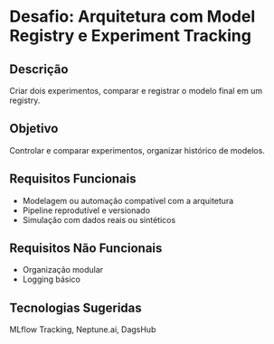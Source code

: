 # Desafio: Arquitetura com Model Registry e Experiment Tracking

## Descrição
Criar dois experimentos, comparar e registrar o modelo final em um registry.

## Objetivo
Controlar e comparar experimentos, organizar histórico de modelos.

## Requisitos Funcionais
- Modelagem ou automação compatível com a arquitetura
- Pipeline reprodutível e versionado
- Simulação com dados reais ou sintéticos

## Requisitos Não Funcionais
- Organização modular
- Logging básico

## Tecnologias Sugeridas
MLflow Tracking, Neptune.ai, DagsHub
